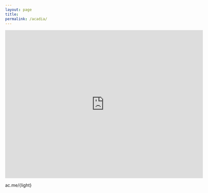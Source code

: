 ```yaml
---
layout: page
title:  
permalink: /acadia/
---
```


<iframe width="640" height="480" src="https://www.youtube.com/embed/ivVfhpl8zKY?modestbranding=1" frameborder="0" allow="accelerometer; autoplay; encrypted-media; gyroscope; picture-in-picture" allowfullscreen></iframe>  

ac.me/{light}
